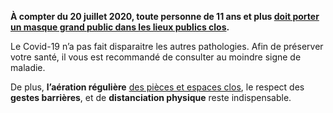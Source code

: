 **À compter du 20 juillet 2020, toute personne de 11 ans et plus [doit porter un masque grand public dans les lieux publics clos](https://solidarites-sante.gouv.fr/soins-et-maladies/maladies/maladies-infectieuses/coronavirus/tout-savoir-sur-la-covid-19/article/port-du-masque-grand-public-obligatoire-en-lieux-clos-faq).**

Le Covid-19 n’a pas fait disparaitre les autres pathologies. Afin de préserver votre santé, il vous est recommandé de consulter au moindre signe de maladie.

De plus, **l’aération régulière** [des pièces et espaces clos](https://solidarites-sante.gouv.fr/IMG/pdf/covid-19-aeration-ventilation-climatisation.pdf), le respect des **gestes barrières**, et de **distanciation physique** reste indispensable.
